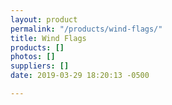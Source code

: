 ```yaml
---
layout: product
permalink: "/products/wind-flags/"
title: Wind Flags
products: []
photos: []
suppliers: []
date: 2019-03-29 18:20:13 -0500

---
```

